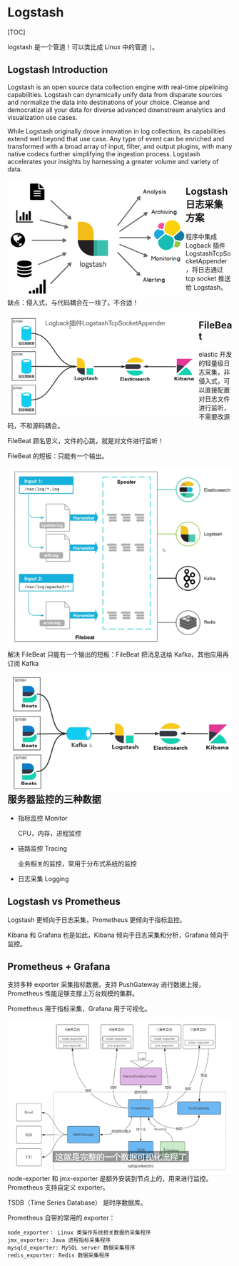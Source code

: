 # Logstash

[TOC]

logstash 是一个管道！可以类比成 Linux 中的管道 `|`。

## Logstash Introduction

Logstash is an open source data collection engine with real-time pipelining capabilities. Logstash can dynamically unify data from disparate sources and normalize the data into destinations of your choice. Cleanse and democratize all your data for diverse advanced downstream analytics and visualization use cases.

While Logstash originally drove innovation in log collection, its capabilities extend well beyond that use case. Any type of event can be enriched and transformed with a broad array of input, filter, and output plugins, with many native codecs further simplifying the ingestion process. Logstash accelerates your insights by harnessing a greater volume and variety of data.

<img align="left" src="assets/image-20210812191337704.png" alt="image-20210812191337704" style="zoom:50%;" />

## Logstash 日志采集方案

程序中集成 Logback 插件 LogstashTcpSocketAppender，将日志通过 tcp socket 推送给 Logstash。

缺点：侵入式，与代码耦合在一块了。不合适！

<img align="left" src="assets/image-20211106221133108.png" alt="image-20211106221133108" style="zoom: 67%;" />

## FileBeat

elastic 开发的轻量级日志采集，非侵入式，可以直接配置对日志文件进行监听，不需要改源码，不和源码耦合。

FileBeat 顾名思义，文件的心跳，就是对文件进行监听！

FileBeat 的短板：只能有一个输出。

<img align="left" src="assets/image-20211106221756199.png" alt="image-20211106221756199" style="zoom: 80%;" />

解决 FileBeat 只能有一个输出的短板：FileBeat 把消息送给 Kafka，其他应用再订阅 Kafka

<img align="left" src="assets/image-20211106222101175.png" alt="image-20211106222101175" style="zoom:80%;" />



## 服务器监控的三种数据

* 指标监控 Monitor

  CPU，内存，进程监控

* 链路监控 Tracing

  业务相关的监控，常用于分布式系统的监控

* 日志采集 Logging



## Logstash vs Prometheus

Logstash 更倾向于日志采集，Prometheus 更倾向于指标监控。

Kibana 和 Grafana 也是如此，Kibana 倾向于日志采集和分析，Grafana 倾向于监控。



## Prometheus + Grafana 

支持多种 exporter 采集指标数据，支持 PushGateway 进行数据上报，Prometheus 性能足够支撑上万台规模的集群。

Prometheus 用于指标采集，Grafana 用于可视化。

<img align="left" src="assets/image-20211206140944696.png" alt="image-20211206140944696" style="zoom:80%;" />

node-exporter 和 jmx-exporter 是额外安装到节点上的，用来进行监控。Prometheus 支持自定义 exporter。

TSDB（Time Series Database） 是时序数据库。

Prometheus 自带的常用的 exporter：

```
node_exporter： Linux 类操作系统相关数据的采集程序
jmx_exporter: Java 进程指标采集程序
mysqld_exporter: MySQL server 数据采集程序
redis_exporter: Redis 数据采集程序
```

